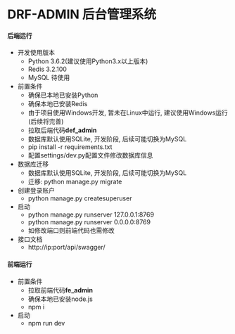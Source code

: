 # DRF-ADMIN 后台管理系统

#### 后端运行

* 开发使用版本
    * Python 3.6.2(建议使用Python3.x以上版本)
    * Redis 3.2.100
    * MySQL 待使用
* 前置条件
    * 确保已本地已安装Python
    * 确保本地已安装Redis
    * 由于项目使用Windows开发, 暂未在Linux中运行, 建议使用Windows运行(后续将完善)
    * 拉取后端代码**def_admin**
    * 数据库默认使用SQLite, 开发阶段, 后续可能切换为MySQL
    * pip install -r requirements.txt
    * 配置settings/dev.py配置文件修改数据库信息
* 数据库迁移
    * 数据库默认使用SQLite, 开发阶段, 后续可能切换为MySQL
    * 迁移: python manage.py migrate
* 创建登录账户
    * python manage.py createsuperuser
* 启动
    * python manage.py runserver 127.0.0.1:8769
    * python manage.py runserver 0.0.0.0:8769
    * 如修改端口则前端代码也需修改
* 接口文档
    * http://ip:port/api/swagger/

#### 前端运行

* 前置条件
    * 拉取前端代码**fe_admin**
    * 确保本地已安装node.js
    * npm i
* 启动
    * npm run dev